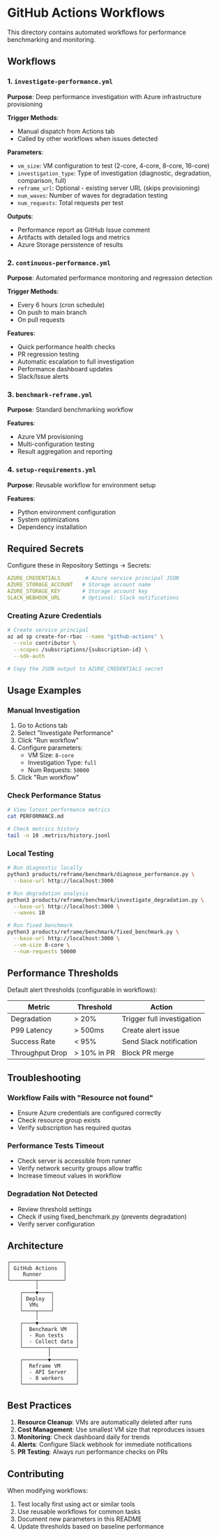 # GitHub Actions Workflows

This directory contains automated workflows for performance benchmarking and monitoring.

## Workflows

### 1. `investigate-performance.yml`
**Purpose**: Deep performance investigation with Azure infrastructure provisioning

**Trigger Methods**:
- Manual dispatch from Actions tab
- Called by other workflows when issues detected

**Parameters**:
- `vm_size`: VM configuration to test (2-core, 4-core, 8-core, 16-core)
- `investigation_type`: Type of investigation (diagnostic, degradation, comparison, full)
- `reframe_url`: Optional - existing server URL (skips provisioning)
- `num_waves`: Number of waves for degradation testing
- `num_requests`: Total requests per test

**Outputs**:
- Performance report as GitHub Issue comment
- Artifacts with detailed logs and metrics
- Azure Storage persistence of results

### 2. `continuous-performance.yml`
**Purpose**: Automated performance monitoring and regression detection

**Trigger Methods**:
- Every 6 hours (cron schedule)
- On push to main branch
- On pull requests

**Features**:
- Quick performance health checks
- PR regression testing
- Automatic escalation to full investigation
- Performance dashboard updates
- Slack/Issue alerts

### 3. `benchmark-reframe.yml`
**Purpose**: Standard benchmarking workflow

**Features**:
- Azure VM provisioning
- Multi-configuration testing
- Result aggregation and reporting

### 4. `setup-requirements.yml`
**Purpose**: Reusable workflow for environment setup

**Features**:
- Python environment configuration
- System optimizations
- Dependency installation

## Required Secrets

Configure these in Repository Settings → Secrets:

```yaml
AZURE_CREDENTIALS        # Azure service principal JSON
AZURE_STORAGE_ACCOUNT   # Storage account name
AZURE_STORAGE_KEY       # Storage account key
SLACK_WEBHOOK_URL       # Optional: Slack notifications
```

### Creating Azure Credentials

```bash
# Create service principal
az ad sp create-for-rbac --name "github-actions" \
  --role contributor \
  --scopes /subscriptions/{subscription-id} \
  --sdk-auth

# Copy the JSON output to AZURE_CREDENTIALS secret
```

## Usage Examples

### Manual Investigation

1. Go to Actions tab
2. Select "Investigate Performance"
3. Click "Run workflow"
4. Configure parameters:
   - VM Size: `8-core`
   - Investigation Type: `full`
   - Num Requests: `50000`
5. Click "Run workflow"

### Check Performance Status

```bash
# View latest performance metrics
cat PERFORMANCE.md

# Check metrics history
tail -n 10 .metrics/history.jsonl
```

### Local Testing

```bash
# Run diagnostic locally
python3 products/reframe/benchmark/diagnose_performance.py \
  --base-url http://localhost:3000

# Run degradation analysis
python3 products/reframe/benchmark/investigate_degradation.py \
  --base-url http://localhost:3000 \
  --waves 10

# Run fixed benchmark
python3 products/reframe/benchmark/fixed_benchmark.py \
  --base-url http://localhost:3000 \
  --vm-size 8-core \
  --num-requests 50000
```

## Performance Thresholds

Default alert thresholds (configurable in workflows):

| Metric | Threshold | Action |
|--------|-----------|--------|
| Degradation | > 20% | Trigger full investigation |
| P99 Latency | > 500ms | Create alert issue |
| Success Rate | < 95% | Send Slack notification |
| Throughput Drop | > 10% in PR | Block PR merge |

## Troubleshooting

### Workflow Fails with "Resource not found"
- Ensure Azure credentials are configured correctly
- Check resource group exists
- Verify subscription has required quotas

### Performance Tests Timeout
- Check server is accessible from runner
- Verify network security groups allow traffic
- Increase timeout values in workflow

### Degradation Not Detected
- Review threshold settings
- Check if using fixed_benchmark.py (prevents degradation)
- Verify server configuration

## Architecture

```
┌─────────────────┐
│ GitHub Actions  │
│    Runner       │
└────────┬────────┘
         │
    ┌────▼────┐
    │ Deploy  │
    │  VMs    │
    └────┬────┘
         │
    ┌────▼────────────┐
    │  Benchmark VM   │
    │  - Run tests    │
    │  - Collect data │
    └────────┬────────┘
             │
    ┌────────▼────────┐
    │  Reframe VM     │
    │  - API Server   │
    │  - 8 workers    │
    └─────────────────┘
```

## Best Practices

1. **Resource Cleanup**: VMs are automatically deleted after runs
2. **Cost Management**: Use smallest VM size that reproduces issues
3. **Monitoring**: Check dashboard daily for trends
4. **Alerts**: Configure Slack webhook for immediate notifications
5. **PR Testing**: Always run performance checks on PRs

## Contributing

When modifying workflows:
1. Test locally first using act or similar tools
2. Use reusable workflows for common tasks
3. Document new parameters in this README
4. Update thresholds based on baseline performance